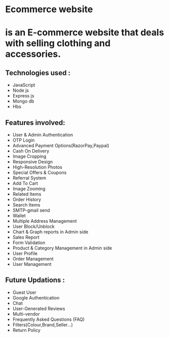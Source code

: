 <h1> Ecommerce website<h1>
  
  <p> is an E-commerce website that deals with selling clothing and accessories.<p>
  
  
Technologies used :
-----------------------
* JavaScript
* Node js
* Express js
* Mongo db
* Hbs

Features involved:
-----------------------------------------------
* User & Admin Authentication
* OTP Login
* Advanced Payment Options(RazorPay,Paypal)
* Cash On Delivery
* Image Cropping
* Responsive Design
* High-Resolution Photos
* Special Offers & Coupons
* Referral System
* Add To Cart
* Image Zooming
* Related Items
* Order History
* Search Items
* SMTP-gmail send
* Wallet
* Multiple Address Management
* User Block/Unblock
* Chart & Graph reports in Admin side
* Sales Report
* Form Validation
* Product & Category Management in Admin side
* User Profile
* Order Management
* User Management

Future Updations :
----------------------------------
* Guest User
* Google Authentication
* Chat
* User-Generated Reviews
* Multi-vendor
* Frequently Asked Questions (FAQ)
* Filters(Colour,Brand,Seller...)
* Return Policy
